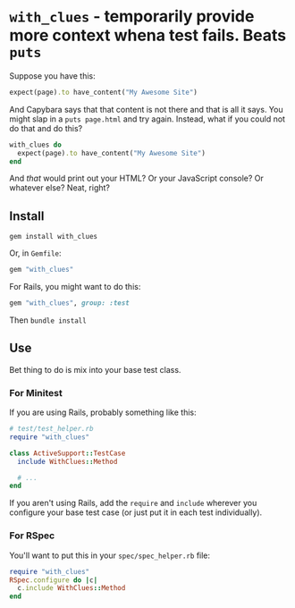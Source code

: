 # `with_clues` - temporarily provide more context whena test fails. Beats `puts`

Suppose you have this:

```ruby
expect(page).to have_content("My Awesome Site")
```

And Capybara says that that content is not there and that is all it says.  You might slap in a `puts page.html` and try again.
Instead, what if you could not do that and do this?

```ruby
with_clues do
  expect(page).to have_content("My Awesome Site")
end
```

And *that* would print out your HTML?  Or your JavaScript console?  Or whatever else?  Neat, right?

## Install

```
gem install with_clues
```

Or, in `Gemfile`:

```ruby
gem "with_clues"
```

For Rails, you might want to do this:

```ruby
gem "with_clues", group: :test
```

Then `bundle install`

## Use

Bet thing to do is mix into your base test class.

### For Minitest

If you are using Rails, probably something like this:

```ruby
# test/test_helper.rb
require "with_clues"

class ActiveSupport::TestCase
  include WithClues::Method

  # ...
end
```

If you aren't using Rails, add the `require` and `include` wherever you configure your base test case (or just put it in each test individually).

### For RSpec

You'll want to put this in your `spec/spec_helper.rb` file:

```ruby
require "with_clues"
RSpec.configure do |c|
  c.include WithClues::Method
end
```

